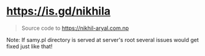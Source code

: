 # https://is.gd/nikhila
> Source code to https://nikhil-aryal.com.np

Note: If samy.pl directory is served at server's root several issues would get fixed just like that!
